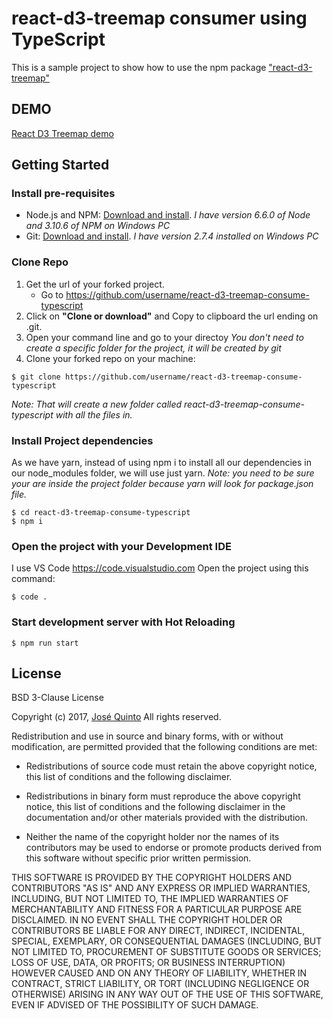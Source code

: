# react-d3-treemap consumer using TypeScript
This is a sample project to show how to use the npm package ["react-d3-treemap"](https://github.com/jquintozamora/react-d3-treemap)

## DEMO
[React D3 Treemap demo](http://josequinto.com/reactd3treemap/index.html)

## Getting Started
### Install pre-requisites
- Node.js and NPM: [Download and install](https://nodejs.org/). *I have version 6.6.0 of Node and 3.10.6 of NPM on Windows PC*
- Git: [Download and install](https://git-scm.com/). *I have version 2.7.4 installed on Windows PC*

### Clone Repo
1. Get the url of your forked project.
    - Go to https://github.com/username/react-d3-treemap-consume-typescript
2. Click on **"Clone or download"** and Copy to clipboard the url ending on .git.
3. Open your command line and go to your directoy
*You don't need to create a specific folder for the project, it will be created by git*
4. Clone your forked repo on your machine:
```
$ git clone https://github.com/username/react-d3-treemap-consume-typescript
```
*Note: That will create a new folder called react-d3-treemap-consume-typescript with all the files in.*

### Install Project dependencies
As we have yarn, instead of using npm i to install all our dependencies in our node_modules folder, we will use just yarn.
*Note: you need to be sure your are inside the project folder because yarn will look for package.json file.*
```
$ cd react-d3-treemap-consume-typescript
$ npm i
```

### Open the project with your Development IDE
I use VS Code https://code.visualstudio.com
Open the project using this command:
```
$ code .
```

### Start development server with Hot Reloading
```
$ npm run start
```

## License
BSD 3-Clause License

Copyright (c) 2017, [José Quinto](https://blogs.josequinto.com)
All rights reserved.

Redistribution and use in source and binary forms, with or without
modification, are permitted provided that the following conditions are met:

* Redistributions of source code must retain the above copyright notice, this
  list of conditions and the following disclaimer.

* Redistributions in binary form must reproduce the above copyright notice,
  this list of conditions and the following disclaimer in the documentation
  and/or other materials provided with the distribution.

* Neither the name of the copyright holder nor the names of its
  contributors may be used to endorse or promote products derived from
  this software without specific prior written permission.

THIS SOFTWARE IS PROVIDED BY THE COPYRIGHT HOLDERS AND CONTRIBUTORS "AS IS"
AND ANY EXPRESS OR IMPLIED WARRANTIES, INCLUDING, BUT NOT LIMITED TO, THE
IMPLIED WARRANTIES OF MERCHANTABILITY AND FITNESS FOR A PARTICULAR PURPOSE ARE
DISCLAIMED. IN NO EVENT SHALL THE COPYRIGHT HOLDER OR CONTRIBUTORS BE LIABLE
FOR ANY DIRECT, INDIRECT, INCIDENTAL, SPECIAL, EXEMPLARY, OR CONSEQUENTIAL
DAMAGES (INCLUDING, BUT NOT LIMITED TO, PROCUREMENT OF SUBSTITUTE GOODS OR
SERVICES; LOSS OF USE, DATA, OR PROFITS; OR BUSINESS INTERRUPTION) HOWEVER
CAUSED AND ON ANY THEORY OF LIABILITY, WHETHER IN CONTRACT, STRICT LIABILITY,
OR TORT (INCLUDING NEGLIGENCE OR OTHERWISE) ARISING IN ANY WAY OUT OF THE USE
OF THIS SOFTWARE, EVEN IF ADVISED OF THE POSSIBILITY OF SUCH DAMAGE.
